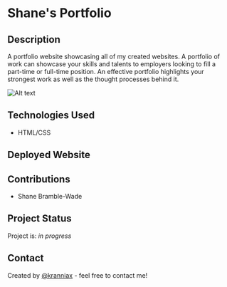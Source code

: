 # Shane's Portfolio

## Description

A portfolio website showcasing all of my created websites. A portfolio of work can showcase your skills and talents to employers looking to fill a part-time or full-time position. An effective portfolio highlights your strongest work as well as the thought processes behind it.  

![Alt text](/path/to/img.jpg)

## Technologies Used

* HTML/CSS

## Deployed Website

## Contributions

* Shane Bramble-Wade

## Project Status

Project is: _in progress_

## Contact

Created by [@kranniax](https://twitter.com/kranniax) - feel free to contact me!
